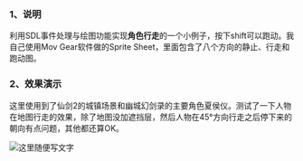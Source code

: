 ### 1、说明
利用SDL事件处理与绘图功能实现**角色行走**的一个小例子，按下shift可以跑动。我自己使用Mov Gear软件做的Sprite Sheet，里面包含了八个方向的静止、行走和跑动图。
 
### 2、效果演示
这里使用到了仙剑2的城镇场景和幽城幻剑录的主要角色夏侯仪。测试了一下人物在地图行走的效果，除了地图没加遮挡层，然后人物在45°方向行走之后停下来的朝向有点问题，其他都还算OK。

![这里随便写文字](https://github.com/clw5180/SDL2.0-Tour-of-Game-Development/blob/master/SDL_role_walking/screenshot.png)  
  


